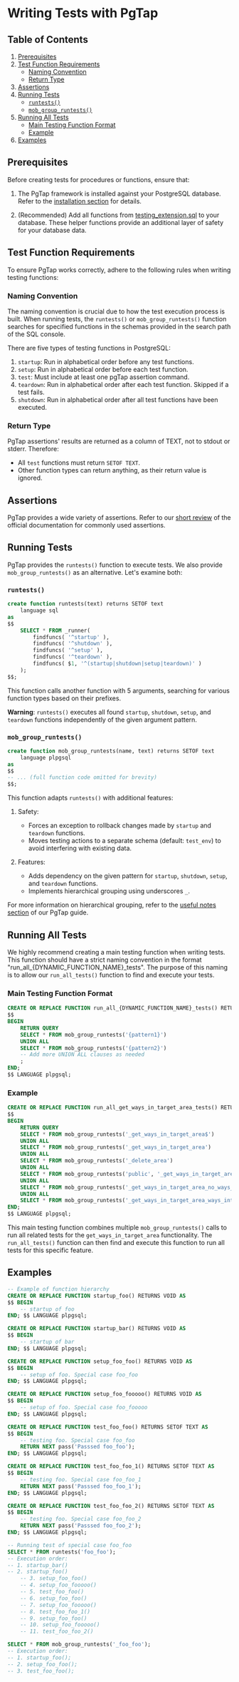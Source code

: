 # Writing Tests with PgTap

## Table of Contents

1. [Prerequisites](#prerequisites)
2. [Test Function Requirements](#test-function-requirements)
   - [Naming Convention](#naming-convention)
   - [Return Type](#return-type)
3. [Assertions](#assertions)
4. [Running Tests](#running-tests)
   - [`runtests()`](#runtests)
   - [`mob_group_runtests()`](#mob_group_runtests)
5. [Running All Tests](#running-all-tests)
   - [Main Testing Function Format](#main-testing-function-format)
   - [Example](#example)
6. [Examples](#examples)

## Prerequisites

Before creating tests for procedures or functions, ensure that:

1. The PgTap framework is installed against your PostgreSQL database. Refer to the [installation section](./pgtap.md#installation) for details.

2. (Recommended) Add all functions from [testing_extension.sql](../SQL/testing_extension.sql) to your database. These helper functions provide an additional layer of safety for your database data.

## Test Function Requirements

To ensure PgTap works correctly, adhere to the following rules when writing testing functions:

### Naming Convention

The naming convention is crucial due to how the test execution process is built. When running tests, the `runtests()` or `mob_group_runtests()` function searches for specified functions in the schemas provided in the search path of the SQL console.

There are five types of testing functions in PostgreSQL:

1. `startup`: Run in alphabetical order before any test functions.
2. `setup`: Run in alphabetical order before each test function.
3. `test`: Must include at least one pgTap assertion command.
4. `teardown`: Run in alphabetical order after each test function. Skipped if a test fails.
5. `shutdown`: Run in alphabetical order after all test functions have been executed.

### Return Type

PgTap assertions' results are returned as a column of TEXT, not to stdout or stderr. Therefore:

- All `test` functions must return `SETOF TEXT`.
- Other function types can return anything, as their return value is ignored.

## Assertions

PgTap provides a wide variety of assertions. Refer to our [short review](./pgtap.md#commands) of the official documentation for commonly used assertions.

## Running Tests

PgTap provides the `runtests()` function to execute tests. We also provide `mob_group_runtests()` as an alternative. Let's examine both:

### `runtests()`

```sql
create function runtests(text) returns SETOF text
    language sql
as
$$
    SELECT * FROM _runner(
        findfuncs( '^startup' ),
        findfuncs( '^shutdown' ),
        findfuncs( '^setup' ),
        findfuncs( '^teardown' ),
        findfuncs( $1, '^(startup|shutdown|setup|teardown)' )
    );
$$;
```

This function calls another function with 5 arguments, searching for various function types based on their prefixes.

**Warning**: `runtests()` executes all found `startup`, `shutdown`, `setup`, and `teardown` functions independently of the given argument pattern.

### `mob_group_runtests()`

```sql
create function mob_group_runtests(name, text) returns SETOF text
    language plpgsql
as
$$
-- ... (full function code omitted for brevity)
$$;
```

This function adapts `runtests()` with additional features:

1. Safety:
   - Forces an exception to rollback changes made by `startup` and `teardown` functions.
   - Moves testing actions to a separate schema (default: `test_env`) to avoid interfering with existing data.

2. Features:
   - Adds dependency on the given pattern for `startup`, `shutdown`, `setup`, and `teardown` functions.
   - Implements hierarchical grouping using underscores `_`.

For more information on hierarchical grouping, refer to the [useful notes section](./pgtap.md#useful-notes) of our PgTap guide.

## Running All Tests

We highly recommend creating a main testing function when writing tests. This function should have a strict naming convention in the format "run_all_{DYNAMIC_FUNCTION_NAME}_tests". The purpose of this naming is to allow our `run_all_tests()` function to find and execute your tests.

### Main Testing Function Format

```sql
CREATE OR REPLACE FUNCTION run_all_{DYNAMIC_FUNCTION_NAME}_tests() RETURNS SETOF TEXT AS
$$
BEGIN
    RETURN QUERY
    SELECT * FROM mob_group_runtests('{pattern1}')
    UNION ALL
    SELECT * FROM mob_group_runtests('{pattern2}')
    -- Add more UNION ALL clauses as needed
    ;
END;
$$ LANGUAGE plpgsql;
```

### Example

```sql
CREATE OR REPLACE FUNCTION run_all_get_ways_in_target_area_tests() RETURNS SETOF TEXT AS
$$
BEGIN
    RETURN QUERY
    SELECT * FROM mob_group_runtests('_get_ways_in_target_area$')
    UNION ALL
    SELECT * FROM mob_group_runtests('_get_ways_in_target_area')
    UNION ALL
    SELECT * FROM mob_group_runtests('_delete_area')
    UNION ALL
    SELECT * FROM mob_group_runtests('public', '_get_ways_in_target_area_no_target_area')
    UNION ALL
    SELECT * FROM mob_group_runtests('_get_ways_in_target_area_no_ways_intersecting_target_area')
    UNION ALL
    SELECT * FROM mob_group_runtests('_get_ways_in_target_area_ways_intersecting_target_area');
END;
$$ LANGUAGE plpgsql;
```

This main testing function combines multiple `mob_group_runtests()` calls to run all related tests for the `get_ways_in_target_area` functionality. The `run_all_tests()` function can then find and execute this function to run all tests for this specific feature.

## Examples

```sql
-- Example of function hierarchy
CREATE OR REPLACE FUNCTION startup_foo() RETURNS VOID AS
$$ BEGIN
    -- startup of foo
END; $$ LANGUAGE plpgsql;

CREATE OR REPLACE FUNCTION startup_bar() RETURNS VOID AS
$$ BEGIN
    -- startup of bar
END; $$ LANGUAGE plpgsql;

CREATE OR REPLACE FUNCTION setup_foo_foo() RETURNS VOID AS
$$ BEGIN
    -- setup of foo. Special case foo_foo
END; $$ LANGUAGE plpgsql;

CREATE OR REPLACE FUNCTION setup_foo_fooooo() RETURNS VOID AS
$$ BEGIN
    -- setup of foo. Special case foo_fooooo
END; $$ LANGUAGE plpgsql;

CREATE OR REPLACE FUNCTION test_foo_foo() RETURNS SETOF TEXT AS
$$ BEGIN
    -- testing foo. Special case foo_foo
    RETURN NEXT pass('Passsed foo_foo');
END; $$ LANGUAGE plpgsql;

CREATE OR REPLACE FUNCTION test_foo_foo_1() RETURNS SETOF TEXT AS
$$ BEGIN
    -- testing foo. Special case foo_foo_1
    RETURN NEXT pass('Passsed foo_foo_1');
END; $$ LANGUAGE plpgsql;

CREATE OR REPLACE FUNCTION test_foo_foo_2() RETURNS SETOF TEXT AS
$$ BEGIN
    -- testing foo. Special case foo_foo_2
    RETURN NEXT pass('Passsed foo_foo_2');
END; $$ LANGUAGE plpgsql;

-- Running test of special case foo_foo
SELECT * FROM runtests('foo_foo');
-- Execution order:
-- 1. startup_bar()
-- 2. startup_foo()
    -- 3. setup_foo_foo()
    -- 4. setup_foo_fooooo()
    -- 5. test_foo_foo()
    -- 6. setup_foo_foo()
    -- 7. setup_foo_fooooo()
    -- 8. test_foo_foo_1()
    -- 9. setup_foo_foo()
    -- 10. setup_foo_fooooo()
    -- 11. test_foo_foo_2()

SELECT * FROM mob_group_runtests('_foo_foo');
-- Execution order:
-- 1. startup_foo();
-- 2. setup_foo_foo();
-- 3. test_foo_foo();
```
